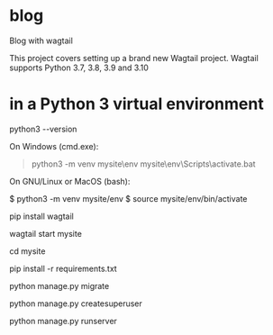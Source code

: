 # blog
Blog with wagtail

This project covers setting up a brand new Wagtail project. Wagtail supports Python 3.7, 3.8, 3.9 and 3.10

# in a Python 3 virtual environment
python3 --version

On Windows (cmd.exe):
> python3 -m venv mysite\env
> mysite\env\Scripts\activate.bat

On GNU/Linux or MacOS (bash):

$ python3 -m venv mysite/env
$ source mysite/env/bin/activate

pip install wagtail

wagtail start mysite

cd mysite

pip install -r requirements.txt

python manage.py migrate

python manage.py createsuperuser

python manage.py runserver
